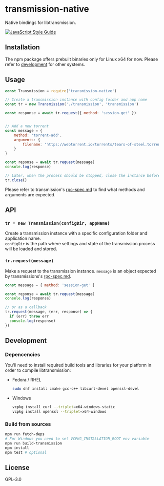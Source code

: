 # transmission-native

Native bindings for libtransmission.

[![JavaScript Style Guide](https://img.shields.io/badge/code_style-standard-brightgreen.svg)](https://standardjs.com)

## Installation

The npm package offers prebuilt binaries only for Linux x64 for now.
Please refer to [development](#development) for other systems.

## Usage

```js
const Transmission = require('transmission-native')

// Create a transmission instance with config folder and app name
const tr = new Transmission('./transmission', 'transmission')

const response = await tr.request({ method: 'session-get' })


// Add a new torrent
const message = {
    method: 'torrent-add',
    arguments: {
        filename: 'https://webtorrent.io/torrents/tears-of-steel.torrent'
    }
}

const reponse = await tr.request(message)
console.log(response)

// Later, when the process should be stopped, close the instance before
tr.close()
```

Please refer to transmission's [rpc-spec.md](https://github.com/transmission/transmission/blob/4.0.0/docs/rpc-spec.md) to find what methods and arguments are expected.

## API

### `tr = new Transmission(configDir, appName)`

Create a transmission instance with a specific configuration folder and application name.\
`configDir` is the path where settings and state of the transmission process will be loaded and stored.

### `tr.request(message)`

Make a request to the transmission instance.
`message` is an object expected by transmissions's [rpc-spec.md](https://github.com/transmission/transmission/blob/4.0.0/docs/rpc-spec.md).


```js
const message = { method: 'session-get' }

const reponse = await tr.request(message)
console.log(response)

// or as a callback
tr.request(message, (err, response) => {
  if (err) throw err
  console.log(response)
})
```

## Development

### Depencencies

You'll need to install required build tools and libraries for your platform in order to compile libtransmission:

- Fedora / RHEL
  ```sh
  sudo dnf install cmake gcc-c++ libcurl-devel openssl-devel
  ```

- Windows
  ```sh
  vcpkg install curl --triplet=x64-windows-static
  vcpkg install openssl --triplet=x64-windows
  ```

### Build from sources

```sh
npm run fetch-deps
# For Windows you need to set VCPKG_INSTALLATION_ROOT env variable
npm run build-transmission
npm install
npm test # optional
```

## License

GPL-3.0
